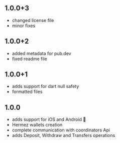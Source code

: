 ## 1.0.0+3

* changed license file
* minor fixes

## 1.0.0+2

* added metadata for pub.dev
* fixed readme file

## 1.0.0+1

* adds support for dart null safety
* formatted files

## 1.0.0

* adds support for iOS and Android 🎉 
* Hermez wallets creation
* complete communication with coordinators Api
* adds Deposit, Withdraw and Transfers operations
